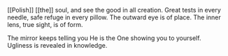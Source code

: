 [[Polish]] [[the]] soul, and see the good in all creation. 
Great tests in every needle, safe refuge in every pillow.
The outward eye is of place. The inner lens, true sight, is of form.

The mirror keeps telling you He is the One showing you to yourself.
Ugliness is revealed in knowledge.